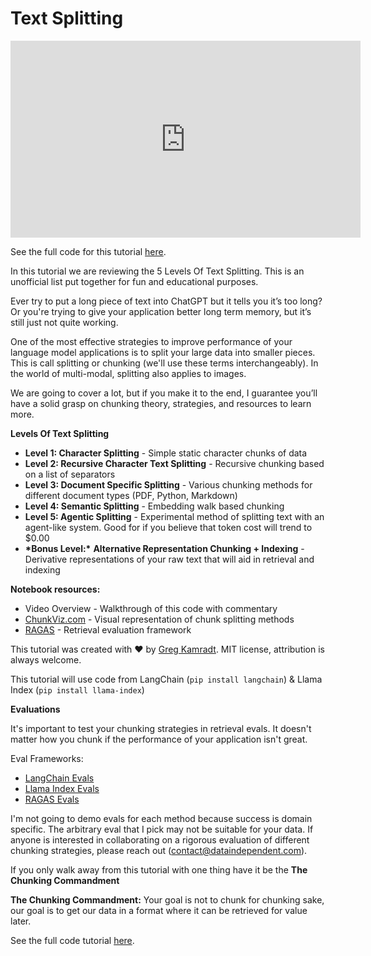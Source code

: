 # Text Splitting

<iframe width="560" height="315" src="https://www.youtube.com/embed/8OJC21T2SL4?si=MINauXrVCju2eoFu" title="YouTube video player" frameborder="0" allow="accelerometer; autoplay; clipboard-write; encrypted-media; gyroscope; picture-in-picture; web-share" allowfullscreen></iframe>

See the full code for this tutorial [here](https://github.com/FullStackRetrieval-com/RetrievalTutorials).

In this tutorial we are reviewing the 5 Levels Of Text Splitting. This is an unofficial list put together for fun and educational purposes.

Ever try to put a long piece of text into ChatGPT but it tells you it’s too long? Or you're trying to give your application better long term memory, but it’s still just not quite working.

One of the most effective strategies to improve performance of your language model applications is to split your large data into smaller pieces. This is call splitting or chunking (we'll use these terms interchangeably). In the world of multi-modal, splitting also applies to images.

We are going to cover a lot, but if you make it to the end, I guarantee you’ll have a solid grasp on chunking theory, strategies, and resources to learn more.

**Levels Of Text Splitting**

* **Level 1: Character Splitting** - Simple static character chunks of data
* **Level 2: Recursive Character Text Splitting** - Recursive chunking based on a list of separators
* **Level 3: Document Specific Splitting** - Various chunking methods for different document types (PDF, Python, Markdown)
* **Level 4: Semantic Splitting** - Embedding walk based chunking
* **Level 5: Agentic Splitting** - Experimental method of splitting text with an agent-like system. Good for if you believe that token cost will trend to $0.00
* **\*Bonus Level:\*** **Alternative Representation Chunking + Indexing** - Derivative representations of your raw text that will aid in retrieval and indexing

**Notebook resources:**

* Video Overview - Walkthrough of this code with commentary
* [ChunkViz.com](https://www.chunkviz.com/) - Visual representation of chunk splitting methods
* [RAGAS](https://github.com/explodinggradients/ragas) - Retrieval evaluation framework

This tutorial was created with ❤️ by [Greg Kamradt](https://twitter.com/GregKamradt). MIT license, attribution is always welcome.

This tutorial will use code from LangChain (`pip install langchain`) & Llama Index (`pip install llama-index`)

**Evaluations**

It's important to test your chunking strategies in retrieval evals. It doesn't matter how you chunk if the performance of your application isn't great.

Eval Frameworks:

* [LangChain Evals](https://python.langchain.com/docs/guides/evaluation/)
* [Llama Index Evals](https://docs.llamaindex.ai/en/stable/module\_guides/evaluating/root.html)
* [RAGAS Evals](https://github.com/explodinggradients/ragas)

I'm not going to demo evals for each method because success is domain specific. The arbitrary eval that I pick may not be suitable for your data. If anyone is interested in collaborating on a rigorous evaluation of different chunking strategies, please reach out (contact@dataindependent.com).

If you only walk away from this tutorial with one thing have it be the **The Chunking Commandment**

**The Chunking Commandment:** Your goal is not to chunk for chunking sake, our goal is to get our data in a format where it can be retrieved for value later.

See the full code tutorial [here](https://github.com/FullStackRetrieval-com/RetrievalTutorials/blob/main/tutorials/LevelsOfTextSplitting/5_Levels_Of_Text_Splitting.ipynb).